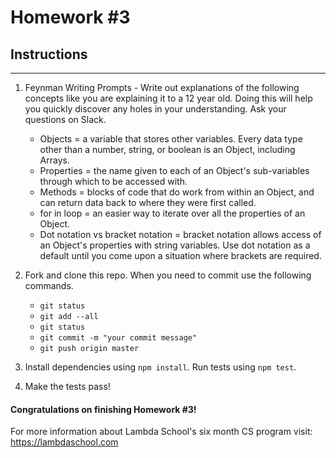 # Homework #3

## Instructions
---
1. Feynman Writing Prompts - Write out explanations of the following concepts like you are explaining it to a 12 year old.  Doing this will help you quickly discover any holes in your understanding.  Ask your questions on Slack.
		
	* Objects =  a variable that stores other variables. Every data type other than a number, string, or boolean is an Object, including Arrays.
	* Properties =  the name given to each of an Object's sub-variables through which to be accessed with.
	* Methods = blocks of code that do work from within an Object, and can return data back to where they were first called.
	* for in loop = an easier way to iterate over all the properties of an Object.
	* Dot notation vs bracket notation = bracket notation allows access of an Object's properties with string variables.  Use dot notation as a default until you come upon a situation where brackets are required.
	


2. Fork and clone this repo.  When you need to commit use the following commands.
		
	* `git status`
	* `git add --all`
	* `git status`
	* `git commit -m "your commit message"`
	* `git push origin master`

3. Install dependencies using `npm install`.  Run tests using `npm test`.

4. Make the tests pass!


#### Congratulations on finishing Homework #3!

For more information about Lambda School's six month CS program visit: https://lambdaschool.com

